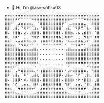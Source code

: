 - 👋 Hi, I’m @asv-soft-u03









⣿⣿⣿⣿⡿⠿⠿⠿⢿⣿⣿⣿⣿⣿⣿⣿⣿⣿⣿⣿⣿⡿⠿⠿⠿⣿⣿⣿⣿⣿
⣿⣿⠟⠁⣠⣤⣤⣤⣄⠈⠙⣿⣿⣿⣿⣿⣿⣿⡿⠋⢁⣠⣤⣤⣤⣀⠉⢻⣿⣿
⣿⡏⢀⣾⡁⠙⢿⠟⠉⣱⡄⠘⣿⣿⣿⣿⣿⣿⠁⢠⣏⠈⠻⡿⠛⠉⣧⠄⢹⣿
⣿⠄⢸⣿⣷⠄⣴⠄⣼⣿⣿⠄⣿⣿⣿⣿⣿⡇⠄⣿⣿⣦⠠⡦⢠⣾⣿⡇⠈⣿
⣿⡄⠘⡟⠁⢀⣤⣄⠈⣿⠏⢀⣿⣿⣿⣿⣿⣷⠄⢻⡟⠁⣠⣤⡀⠙⣿⠁⢸⣿
⣿⣿⣄⠈⠻⢿⣿⡿⠷⠋⠄⠘⠿⠿⠿⠿⠿⠿⠃⠄⠙⠿⢿⣿⠿⠞⠁⣠⣿⣿
⣿⣿⣿⣷⣦⣤⣤⣤⣤⣶⡄⠄⠄⠄⠄⠄⠄⠄⠄⢠⣶⣤⣤⣤⣤⣴⣾⣿⣿⣿
⣿⣿⣿⣿⣿⣿⣿⣿⣿⣿⡇⠄⠄⠄⠄⠄⠄⠄⠄⢸⣿⣿⣿⣿⣿⣿⣿⣿⣿⣿
⣿⣿⣿⣿⣿⣿⣿⣿⣿⣿⡇⠄⠄⠄⠄⠄⠄⠄⠄⢸⣿⣿⣿⣿⣿⣿⣿⣿⣿⣿
⣿⣿⣿⡿⠟⠛⠛⠛⠻⢿⠇⠄⠄⠄⠄⠄⠄⠄⠄⠘⡿⠟⠛⠛⠛⠿⣿⣿⣿⣿
⣿⣿⠋⢀⠴⣶⣶⣶⣦⡀⠄⢠⣶⣶⣶⣶⣶⣦⡄⠄⣠⢴⣶⣶⣶⣤⡀⠹⣿⣿
⣿⠇⢠⣿⡄⠈⠿⠋⢀⣼⣆⠈⣿⣿⣿⣿⣿⡿⠄⣰⣧⠄⠙⠟⠉⢀⣷⡀⢸⣿
⣿⠄⢸⣿⡿⠂⠾⠄⢿⣿⣿⠄⣿⣿⣿⣿⣿⡇⠄⣿⣿⡷⠐⠗⠐⣿⣿⡇⢀⣿
⣿⣆⠈⢏⣀⣠⣶⣦⡀⣿⠃⢠⣿⣿⣿⣿⣿⣿⡀⠹⣏⣀⣴⣶⣄⢈⡿⠄⣸⣿
⣿⣿⣦⡀⠙⠻⠿⠟⠛⠁⣠⣾⣿⣿⣿⣿⣿⣿⣷⣄⠈⠛⠿⠿⠛⠋⢀⣴⣿⣿
⣿⣿⣿⣿⣷⣶⣶⣶⣶⣿⣿⣿⣿⣿⣿⣿⣿⣿⣿⣿⣿⣶⣶⣶⣶⣾⣿⣿⣿⣿





<!---
asv-soft-u03/asv-soft-u03 is a ✨ special ✨ repository because its `README.md` (this file) appears on your GitHub profile.
You can click the Preview link to take a look at your changes.
--->
